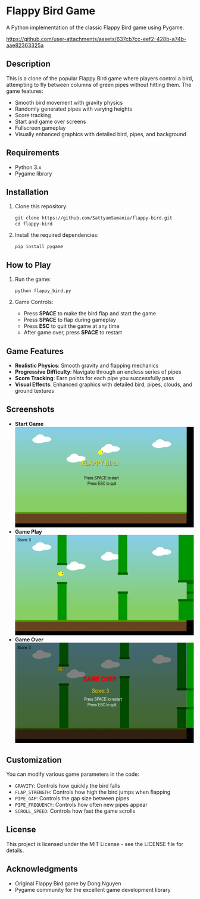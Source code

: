 # Flappy Bird Game

A Python implementation of the classic Flappy Bird game using Pygame.

https://github.com/user-attachments/assets/637cb7cc-eef2-428b-a74b-aae82363325a


## Description

This is a clone of the popular Flappy Bird game where players control a bird, attempting to fly between columns of green pipes without hitting them. The game features:

- Smooth bird movement with gravity physics
- Randomly generated pipes with varying heights
- Score tracking
- Start and game over screens
- Fullscreen gameplay
- Visually enhanced graphics with detailed bird, pipes, and background

## Requirements

- Python 3.x
- Pygame library

## Installation

1. Clone this repository:

   ```
   git clone https://github.com/SattyamSamania/flappy-bird.git
   cd flappy-bird
   ```

2. Install the required dependencies:
   ```
   pip install pygame
   ```

## How to Play

1. Run the game:

   ```
   python flappy_bird.py
   ```

2. Game Controls:
   - Press **SPACE** to make the bird flap and start the game
   - Press **SPACE** to flap during gameplay
   - Press **ESC** to quit the game at any time
   - After game over, press **SPACE** to restart

## Game Features

- **Realistic Physics**: Smooth gravity and flapping mechanics
- **Progressive Difficulty**: Navigate through an endless series of pipes
- **Score Tracking**: Earn points for each pipe you successfully pass
- **Visual Effects**: Enhanced graphics with detailed bird, pipes, clouds, and ground textures

## Screenshots

- **Start Game**
  ![start game](https://github.com/SattyamSamania/flappy-bird/blob/main/screenshots/start_screen.png)
- **Game Play**  
  ![game play](https://github.com/SattyamSamania/flappy-bird/blob/main/screenshots/gameplay.png)
- **Game Over**  
  ![game over](https://github.com/SattyamSamania/flappy-bird/blob/main/screenshots/game_over.png)

## Customization

You can modify various game parameters in the code:

- `GRAVITY`: Controls how quickly the bird falls
- `FLAP_STRENGTH`: Controls how high the bird jumps when flapping
- `PIPE_GAP`: Controls the gap size between pipes
- `PIPE_FREQUENCY`: Controls how often new pipes appear
- `SCROLL_SPEED`: Controls how fast the game scrolls

## License

This project is licensed under the MIT License - see the LICENSE file for details.

## Acknowledgments

- Original Flappy Bird game by Dong Nguyen
- Pygame community for the excellent game development library
